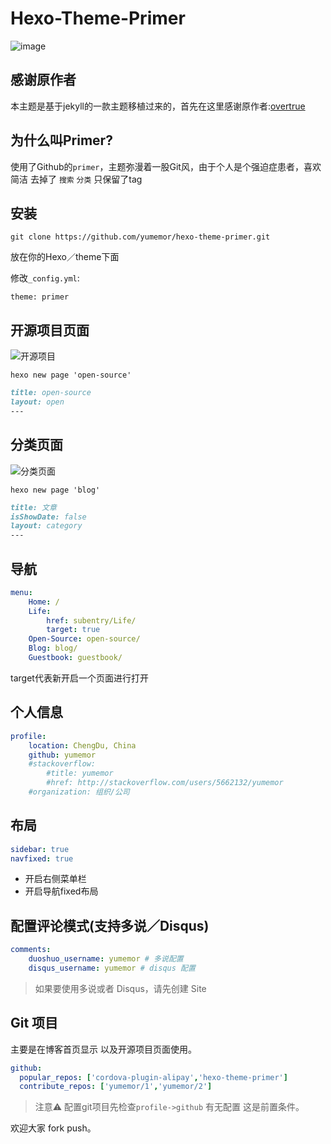 # Hexo-Theme-Primer

![image](http://o7k7yxkn2.bkt.clouddn.com/2016-08-24_Primer.png)

## 感谢原作者

本主题是基于jekyll的一款主题移植过来的，首先在这里感谢原作者:[overtrue](https://github.com/overtrue/overtrue.github.io)

## 为什么叫Primer?

使用了Github的`primer`，主题弥漫着一股Git风，由于个人是个强迫症患者，喜欢简洁 去掉了 `搜索` `分类` 只保留了tag

## 安装

```shell
git clone https://github.com/yumemor/hexo-theme-primer.git
```

放在你的Hexo／theme下面

修改`_config.yml`:

```
theme: primer
```

## 开源项目页面

![开源项目](http://oct8d1mqf.bkt.clouddn.com/2016-09-27-30AD2169-8D9E-4181-9B5F-73337B1C1120.png)

```shell
hexo new page 'open-source'
```

```md
title: open-source
layout: open
---

```

## 分类页面

![分类页面](http://oct8d1mqf.bkt.clouddn.com/2016-09-27-21%3A25%3A04.jpg)

```shell
hexo new page 'blog'
```

```md
title: 文章
isShowDate: false
layout: category
---
```

## 导航

```yml
menu:
	Home: /
	Life: 
		href: subentry/Life/
		target: true
	Open-Source: open-source/
	Blog: blog/
	Guestbook: guestbook/
```
target代表新开启一个页面进行打开

## 个人信息

```yml
profile:
	location: ChengDu, China
	github: yumemor
	#stackoverflow: 
		#title: yumemor
		#href: http://stackoverflow.com/users/5662132/yumemor
	#organization: 组织/公司
```
## 布局

```yml
sidebar: true
navfixed: true
```

* 开启右侧菜单栏
* 开启导航fixed布局

## 配置评论模式(支持多说／Disqus)
```yml
comments:
	duoshuo_username: yumemor # 多说配置
	disqus_username: yumemor # disqus 配置

```

> 如果要使用多说或者 Disqus，请先创建 Site

## Git 项目
主要是在博客首页显示 以及开源项目页面使用。

```yml
github:
  popular_repos: ['cordova-plugin-alipay','hexo-theme-primer']
  contribute_repos: ['yumemor/1','yumemor/2']
```
> 注意⚠️ 配置git项目先检查`profile->github` 有无配置 这是前置条件。


欢迎大家 fork push。
